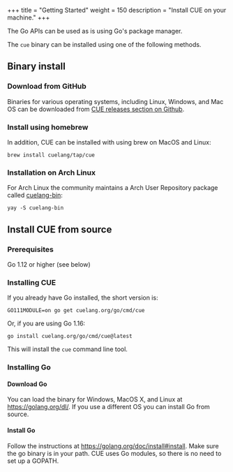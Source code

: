 +++
title = "Getting Started"
weight = 150
description = "Install CUE on your machine."
+++

The Go APIs can be used as is using Go's package manager.

The `cue` binary can be installed using one of the following methods.

## Binary install

### Download from GitHub

Binaries for various operating systems, including Linux, Windows, and Mac OS
can be downloaded from
[CUE releases section on Github](https://github.com/cue-lang/cue/releases).

### Install using homebrew

In addition, CUE can be installed with using brew on MacOS and Linux:

```
brew install cuelang/tap/cue
```

### Installation on Arch Linux

For Arch Linux the community maintains a Arch User Repository package called [cuelang-bin](https://aur.archlinux.org/packages/cuelang-bin/):

```
yay -S cuelang-bin
```

## Install CUE from source

### Prerequisites

Go 1.12 or higher (see below)

### Installing CUE

<!-- Keep the following in sync with cmd/cue/cmd/testdata/script/install*.txt -->

If you already have Go installed, the short version is:

```
GO111MODULE=on go get cuelang.org/go/cmd/cue
```

Or, if you are using Go 1.16:

```
go install cuelang.org/go/cmd/cue@latest
```

This will install the `cue` command line tool.

### Installing Go

#### Download Go

You can load the binary for Windows, MacOS X, and Linux at  https://golang.org/dl/. If you use a different OS you can install Go from source.

#### Install Go

Follow the instructions at  https://golang.org/doc/install#install.
Make sure the go binary is in your path.
CUE uses Go modules, so there is no need to set up a GOPATH.
